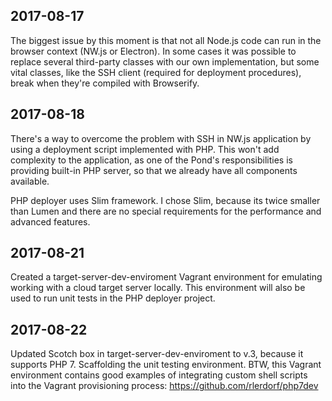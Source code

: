 ## 2017-08-17

The biggest issue by this moment is that not all Node.js code can run in the browser context (NW.js or Electron). In some cases it was possible to replace several third-party classes with our own implementation, but some vital classes, like the SSH client (required for deployment procedures), break when they're compiled with Browserify.

## 2017-08-18

There's a way to overcome the problem with SSH in NW.js application by using a deployment script implemented with PHP. This won't add complexity to the application, as one of the Pond's responsibilities is providing built-in PHP server, so that we already have all components available.

PHP deployer uses Slim framework. I chose Slim, because its twice smaller than Lumen and there are no special requirements for the performance and advanced features.

## 2017-08-21

Created a target-server-dev-enviroment Vagrant environment for emulating working with a cloud target server locally. This environment will also be used to run unit tests in the PHP deployer project.

## 2017-08-22

Updated Scotch box in target-server-dev-enviroment to v.3, because it supports PHP 7. Scaffolding the unit testing environment. BTW, this Vagrant environment contains good examples of integrating custom shell scripts into the Vagrant provisioning process: https://github.com/rlerdorf/php7dev